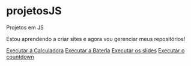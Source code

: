 # projetosJS
 Projetos em JS

 Estou aprendendo a criar sites e agora vou gerenciar meus repositórios!

 <a href='https://danielzory.github.io/projetosJS/Calculadora/'>Executar a Calculadora</a>
 <a href='https://danielzory.github.io/projetosJS/Bateria/'>Executar a Bateria</a>
 <a href='https://danielzory.github.io/projetosJS/slide/'>Executar os slides</a>
 <a href='https://danielzory.github.io/projetosJS/CountDown/'>Executar o countdown</a>
